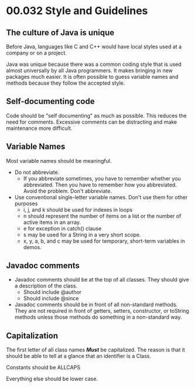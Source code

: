 # 00.032 Style and Guidelines

## The culture of Java is unique 

Before Java, languages like C and C++ would have local styles used at a company or on a project.

Java was unique because there was a common coding style that is used almost universally by all Java programmers.  It makes bringing in new packages much easier.  It is often possible to guess variable names and methods because they follow the accepted style.

## Self-documenting code

Code should be "self documenting" as much as possible.  This reduces the need for comments.  Excessive comments can be distracting and make maintenance more difficult.

## Variable Names

Most variable names should be meaningful.

* Do not abbreviate.
  * If you abbreviate sometimes, you have to remember whether you abbreviated.  Then you have to remember how you abbreviated.  Avoid the problem.  Don't abbreviate.
* Use conventional single-letter variable names.  Don't use them for other purposes
    * i, j, and k should be used for indexes in loops
    * n should represent the number of items on a list or the number of active items in an array.
    * e for exception in catch() clause
    * s may be used for a String in a very short scope.
    * x, y, a, b, and c may be used for temporary, short-term variables in demos.

## Javadoc comments

* Javadoc comments should be at the top of all classes.  They should give a description of the class.
  * Should include @author
  * Should include @since
* Javadoc comments should be in front of all non-standard methods.  They are not required in front of getters, setters, constructor, or toString methods unless those methods do something in a non-standard way.

## Capitalization

The first letter of all class names ***Must*** be capitalized.  The reason is that it should be able to tell at a glance that an identifier is a Class.

Constants should be ALLCAPS

Everything else should be lower case.